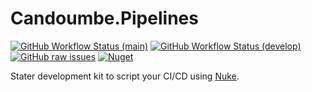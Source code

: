 # Candoumbe.Pipelines

[![GitHub Workflow Status (main)](https://img.shields.io/github/workflow/status/candoumbe/pipelines/delivery/main?label=main)](https://github.com/candoumbe/Pipelines/actions/workflows/delivery.yml)
[![GitHub Workflow Status (develop)](https://img.shields.io/github/workflow/status/candoumbe/pipelines/integration/develop?label=develop)](https://github.com/candoumbe/Pipelines/actions/workflows/delivery.yml)
[![GitHub raw issues](https://img.shields.io/github/issues-raw/candoumbe/pipelines)](https://github.com/candoumbe/pipelines/issues)
[![Nuget](https://img.shields.io/nuget/vpre/candoumbe.pipelines)](https://nuget.org/packages/candoumbe.pipelines)

Stater development kit to script your CI/CD using [Nuke](https://nuke.build).